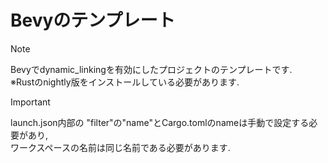 
# Bevyのテンプレート

> [!NOTE]
> Bevyでdynamic_linkingを有効にしたプロジェクトのテンプレートです.<br>
> ※Rustのnightly版をインストールしている必要があります.<br>

> [!IMPORTANT]
> launch.json内部の "filter"の"name"とCargo.tomlのnameは手動で設定する必要があり,<br>
> ワークスペースの名前は同じ名前である必要があります.<br>
